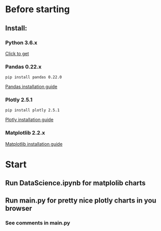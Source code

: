 <h1>Before starting</h1>
<h2>Install:</h2>
<h3>Python 3.6.x</h3>

[Click to get](https://www.python.org/downloads)
<h3>Pandas 0.22.x</h3>

```
pip install pandas 0.22.0
```
[Pandas installation guide](https://pandas.pydata.org/pandas-docs/stable/install.html)
<h3>Plotly 2.5.1</h3>

```
pip install plotly 2.5.1
```
[Plotly installation guide](https://plot.ly/python/getting-started/)
<h3>Matplotlib 2.2.x</h3>

[Matplotlib installation guide](https://matplotlib.org/users/installing.html#installing-an-official-release)

<h1>Start</h1>
<h2>Run DataScience.ipynb for matplolib charts</h3>
<h2>Run main.py for pretty nice plotly charts in you browser</h3>
<h3>See comments in main.py</h3>
